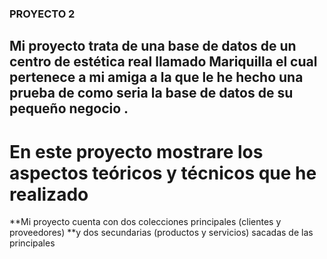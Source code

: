 ### PROYECTO 2

## Mi proyecto trata de una base de datos de un centro de estética real llamado Mariquilla el cual pertenece a mi amiga a la que le he hecho una prueba de como  seria la base de datos de su pequeño negocio .
# En este proyecto mostrare los aspectos teóricos y técnicos que he realizado 
**Mi proyecto cuenta con dos colecciones principales (clientes y proveedores)
**y dos secundarias (productos y servicios) sacadas de las principales
